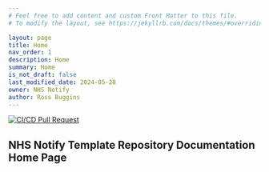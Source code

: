 ```yaml
---
# Feel free to add content and custom Front Matter to this file.
# To modify the layout, see https://jekyllrb.com/docs/themes/#overriding-theme-defaults

layout: page
title: Home
nav_order: 1
description: Home
summary: Home
is_not_draft: false
last_modified_date: 2024-05-28
owner: NHS Notify
author: Ross Buggins
---
```


[![CI/CD Pull Request](https://github.com/NHSDigital/nhs-notify-repository-template/actions/workflows/cicd-1-pull-request.yaml/badge.svg)](https://github.com/NHSDigital/nhs-notify-repository-template/actions/workflows/cicd-1-pull-request.yaml)

## NHS Notify Template Repository Documentation Home Page
